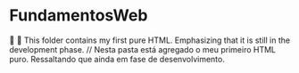 # FundamentosWeb
:seedling: :mushroom: This folder contains my first pure HTML. Emphasizing that it is still in the development phase. // Nesta pasta está agregado o meu primeiro HTML puro. Ressaltando que ainda em fase de desenvolvimento.
